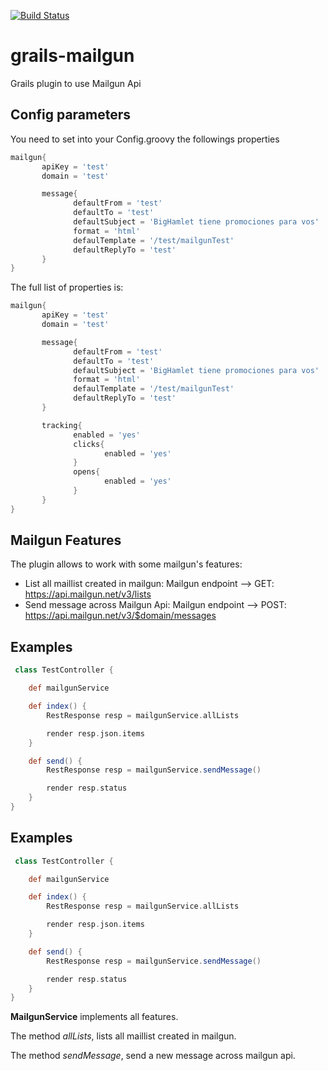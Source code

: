 [![Build Status](https://travis-ci.org/orkonano/grails-mailgun.svg?branch=develop)](https://travis-ci.org/orkonano/grails-mailgun.svg?branch=develop)

# grails-mailgun
Grails plugin to use Mailgun Api

## Config parameters

You need to set into your Config.groovy the followings properties

```groovy
mailgun{
       apiKey = 'test'
       domain = 'test'

       message{
              defaultFrom = 'test'
              defaultTo = 'test'
              defaultSubject = 'BigHamlet tiene promociones para vos'
              format = 'html'
              defaulTemplate = '/test/mailgunTest'
              defaultReplyTo = 'test'
       }
}
```

The full list of properties is:

```groovy
mailgun{
       apiKey = 'test'
       domain = 'test'

       message{
              defaultFrom = 'test'
              defaultTo = 'test'
              defaultSubject = 'BigHamlet tiene promociones para vos'
              format = 'html'
              defaulTemplate = '/test/mailgunTest'
              defaultReplyTo = 'test'
       }

       tracking{
              enabled = 'yes'
              clicks{
                     enabled = 'yes'
              }
              opens{
                     enabled = 'yes'
              }
       }
}
```

## Mailgun Features

The plugin allows to work with some mailgun's features:
- List all maillist created in mailgun: Mailgun endpoint --> GET: https://api.mailgun.net/v3/lists
- Send message across Mailgun Api: Mailgun endpoint --> POST: https://api.mailgun.net/v3/$domain/messages


## Examples

```groovy
 class TestController {

    def mailgunService

    def index() {
        RestResponse resp = mailgunService.allLists

        render resp.json.items
    }

    def send() {
        RestResponse resp = mailgunService.sendMessage()

        render resp.status
    }
}
```

## Examples

```groovy
 class TestController {

    def mailgunService

    def index() {
        RestResponse resp = mailgunService.allLists

        render resp.json.items
    }

    def send() {
        RestResponse resp = mailgunService.sendMessage()

        render resp.status
    }
}
```

**MailgunService** implements all features.

The method *allLists*, lists all maillist created in mailgun.

The method *sendMessage*, send a new message across mailgun api.
